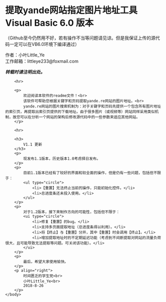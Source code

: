 # 提取yande网站指定图片地址工具 Visual Basic 6.0 版本
<html>
	<body>
		<p>
			（Github至今仍然用不好，若有操作不当等问题请见谅。但是我保证上传的源代码一定可以在VB6.0环境下编译通过）
		</p>
		<p>
			作者：小叶Little_Ye<br>
			工作邮箱：littleye233@foxmail.com
		</p>
		<p>
			<b><i>
				转载时请注明出处。
			</i></b>
		</p>

		<hr>

		<p>
			欢迎阅读本软件的readme文件！<br>
			该软件可帮助您根据关键字和页码提取yande.re网站的图片地址。<br>
			yande.re网站的图片搜索机制为：对于关键字和页码先提供一个包含所有图片地址的索引页，再提取出索引页提供的下载地址。由于很多图片（或视频等）网站同样采用类似机制，故您可以在分析一个网站的架构后修改源代码中的一些参数来适应其他网站。
		</p>

		<hr>

		<h3>
			V1.1 更新
		</h3>
		<p>
			现发布1.1版本，历史版本1.0考虑择日发布。
		</p>
		<p>
			目前1.1版本已经有了较好的界面和较全面的操作，但是仍有一些问题，包括但不限于：
			<ul type="circle">
				<li>【重置】无法终止当前的操作，只能初始化控件。</li>
				<li>总进度条还未投入使用。</li>
			</ul>
		</p>
		<p>
			对于1.2版本，接下来制作方向的可能性，包括但不限于：
			<ui type="circle">
				<li>修复【重置】的bug。</li>
				<li>支持多页面提取地址（总进度条得以利用）。</li>
				<li>将【终止】与【重置】分开，其中【重置】时会调用【终止】。</li>
				<li>增加提取地址时的不定期延迟功能（考虑到不间断提取对网站的流量负荷很大，且可能导致无法提取等问题。可关闭该功能）。</li>
			</ui>
		</p>
		<p>
			最后，希望大家使用愉快。
		</p>
		<p align="right">
			时间匮乏的学生党<br>
			小叶Little_Ye<br>
			2018-8-26
		</p>
	</body>
</html>
